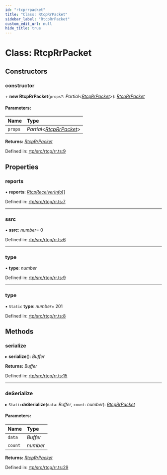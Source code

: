 ```yaml
---
id: "rtcprrpacket"
title: "Class: RtcpRrPacket"
sidebar_label: "RtcpRrPacket"
custom_edit_url: null
hide_title: true
---
```


# Class: RtcpRrPacket

## Constructors

### constructor

\+ **new RtcpRrPacket**(`props?`: *Partial*<[*RtcpRrPacket*](rtcprrpacket.md)\>): [*RtcpRrPacket*](rtcprrpacket.md)

#### Parameters:

Name | Type |
:------ | :------ |
`props` | *Partial*<[*RtcpRrPacket*](rtcprrpacket.md)\> |

**Returns:** [*RtcpRrPacket*](rtcprrpacket.md)

Defined in: [rtp/src/rtcp/rr.ts:9](https://github.com/shinyoshiaki/werift-webrtc/blob/9b1b713/packages/rtp/src/rtcp/rr.ts#L9)

## Properties

### reports

• **reports**: [*RtcpReceiverInfo*](rtcpreceiverinfo.md)[]

Defined in: [rtp/src/rtcp/rr.ts:7](https://github.com/shinyoshiaki/werift-webrtc/blob/9b1b713/packages/rtp/src/rtcp/rr.ts#L7)

___

### ssrc

• **ssrc**: *number*= 0

Defined in: [rtp/src/rtcp/rr.ts:6](https://github.com/shinyoshiaki/werift-webrtc/blob/9b1b713/packages/rtp/src/rtcp/rr.ts#L6)

___

### type

• **type**: *number*

Defined in: [rtp/src/rtcp/rr.ts:9](https://github.com/shinyoshiaki/werift-webrtc/blob/9b1b713/packages/rtp/src/rtcp/rr.ts#L9)

___

### type

▪ `Static` **type**: *number*= 201

Defined in: [rtp/src/rtcp/rr.ts:8](https://github.com/shinyoshiaki/werift-webrtc/blob/9b1b713/packages/rtp/src/rtcp/rr.ts#L8)

## Methods

### serialize

▸ **serialize**(): *Buffer*

**Returns:** *Buffer*

Defined in: [rtp/src/rtcp/rr.ts:15](https://github.com/shinyoshiaki/werift-webrtc/blob/9b1b713/packages/rtp/src/rtcp/rr.ts#L15)

___

### deSerialize

▸ `Static`**deSerialize**(`data`: *Buffer*, `count`: *number*): [*RtcpRrPacket*](rtcprrpacket.md)

#### Parameters:

Name | Type |
:------ | :------ |
`data` | *Buffer* |
`count` | *number* |

**Returns:** [*RtcpRrPacket*](rtcprrpacket.md)

Defined in: [rtp/src/rtcp/rr.ts:29](https://github.com/shinyoshiaki/werift-webrtc/blob/9b1b713/packages/rtp/src/rtcp/rr.ts#L29)
